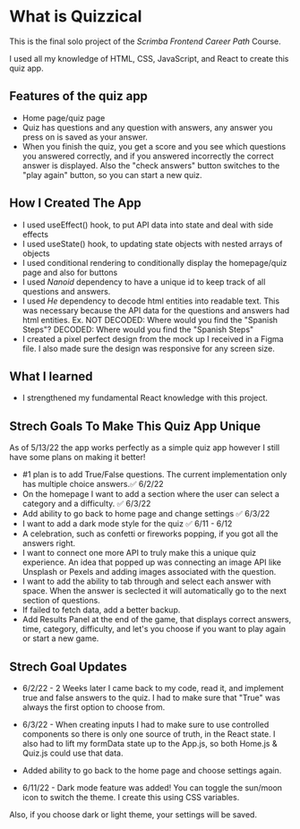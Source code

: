 # What is Quizzical

This is the final solo project of the *Scrimba Frontend Career Path* Course.

I used all my knowledge of HTML, CSS, JavaScript, and React to create this quiz app.

## Features of the quiz app
- Home page/quiz page
- Quiz has questions and any question with answers, any answer you press on is saved as your answer.
- When you finish the quiz, you get a score and you see which questions you answered correctly, and if you answered incorrectly the correct answer is displayed. Also the "check answers" button switches to the "play again" button, so you can start a new quiz.

## How I Created The App
- I used useEffect() hook, to put API data into state and deal with side effects
- I used useState() hook, to updating state objects with nested arrays of objects  
- I used conditional rendering to conditionally display the homepage/quiz page and also for buttons
- I used *Nanoid* dependency to have a unique id to keep track of all questions and answers.
- I used *He* dependency to decode html entities into readable text. This was necessary because the API data for the questions
and answers had html entities. Ex. NOT DECODED: Where would you find the &quot;Spanish Steps&quot;? DECODED: Where would you find the "Spanish Steps"
- I created a pixel perfect design from the mock up I received in a Figma file. I also made sure the design was responsive for any screen size.

## What I learned
- I strengthened my fundamental React knowledge with this project.

## Strech Goals To Make This Quiz App Unique
As of 5/13/22 the app works perfectly as a simple quiz app however I still have some plans on making it better!
- #1 plan is to add True/False questions. The current implementation only has multiple choice answers.✅ 6/2/22 
- On the homepage I want to add a section where the user can select a category and a difficulty. ✅ 6/3/22
- Add ability to go back to home page and change settings ✅ 6/3/22
- I want to add a dark mode style for the quiz ✅ 6/11 - 6/12
- A celebration, such as confetti or fireworks popping, if you got all the answers right.
- I want to connect one more API to truly make this a unique quiz experience. An idea that popped up was connecting an image API like Unsplash or Pexels and adding images associated with the question.
- I want to add the ability to tab through and select each answer with space. When the answer is seclected it will automatically go to the next section of questions.
- If failed to fetch data, add a better backup.
- Add Results Panel at the end of the game, that displays correct answers, time, category, difficulty, and let's you choose if you want to play again or start a new game.

## Strech Goal Updates
- 6/2/22 - 2 Weeks later I came back to my code, read it, and implement true and false answers to the quiz. I had to make sure that "True" was always the first option to choose from.
- 6/3/22 - When creating inputs I had to make sure to use controlled components so there is only one source of truth, in the React state. I also had to lift my formData state up to the App.js, so both Home.js & Quiz.js could use that data.

- Added ability to go back to the home page and choose settings again.

- 6/11/22 - Dark mode feature was added! You can toggle the sun/moon icon to switch the theme. I create this using CSS variables.

Also, if you choose dark or light theme, your settings will be saved.
